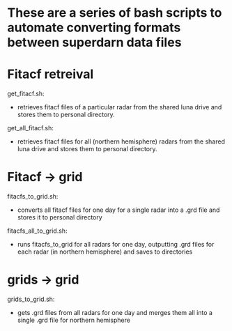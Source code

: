 # These are a series of bash scripts to automate converting formats between superdarn data files

# Fitacf retreival #

get_fitacf.sh: 
- retrieves fitacf files of a particular radar from the shared luna drive and stores them to personal directory.

get_all_fitacf.sh:
- retrieves fitacf files for all (northern hemisphere) radars from the shared luna drive and stores them to personal directory.

# Fitacf -> grid #

fitacfs_to_grid.sh:
- converts all fitacf files for one day for a single radar into a .grd file and stores it to personal directory

fitacfs_all_to_grid.sh:
- runs fitacfs_to_grid for all radars for one day, outputting .grd files for each radar (in northern hemisphere) and saves to directories

# grids -> grid #

grids_to_grid.sh:
- gets .grd files from all radars for one day and merges them all into a single .grd file for northern hemisphere
